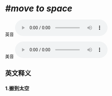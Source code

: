 # ***\#move to space*** 
英音
<audio src="./media/move to space1_AAC.aac" controls="controls"></audio>

美音
<audio src="./media/move to space2_AAC.aac" controls="controls"></audio>



  

英文释义
---
### 1.**搬到太空**  


